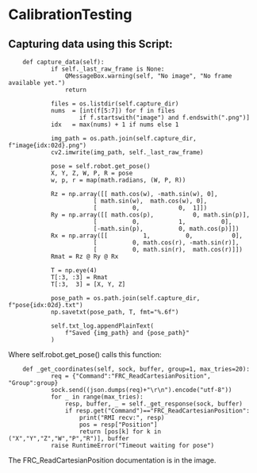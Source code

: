 # CalibrationTesting

## Capturing data using this Script:


        def capture_data(self):
                if self._last_raw_frame is None:
                    QMessageBox.warning(self, "No image", "No frame available yet.")
                    return
        
                files = os.listdir(self.capture_dir)
                nums  = [int(f[5:7]) for f in files
                        if f.startswith("image") and f.endswith(".png")]
                idx   = max(nums) + 1 if nums else 1
        
                img_path = os.path.join(self.capture_dir, f"image{idx:02d}.png")
                cv2.imwrite(img_path, self._last_raw_frame)
        
                pose = self.robot.get_pose()  
                X, Y, Z, W, P, R = pose
                w, p, r = map(math.radians, (W, P, R))
        
                Rz = np.array([[ math.cos(w), -math.sin(w), 0],
                            [ math.sin(w),  math.cos(w), 0],
                            [          0,           0,  1]])
                Ry = np.array([[ math.cos(p),           0, math.sin(p)],
                            [          0,           1,          0],
                            [-math.sin(p),          0, math.cos(p)]])
                Rx = np.array([[          1,          0,           0],
                            [          0, math.cos(r), -math.sin(r)],
                            [          0, math.sin(r),  math.cos(r)]])
                Rmat = Rz @ Ry @ Rx
        
                T = np.eye(4)
                T[:3, :3] = Rmat
                T[:3,  3] = [X, Y, Z]
        
                pose_path = os.path.join(self.capture_dir, f"pose{idx:02d}.txt")
                np.savetxt(pose_path, T, fmt="%.6f")
        
                self.txt_log.appendPlainText(
                    f"Saved {img_path} and {pose_path}"
                )

Where self.robot.get_pose() calls this function:

        def _get_coordinates(self, sock, buffer, group=1, max_tries=20):
                req = {"Command":"FRC_ReadCartesianPosition", "Group":group}
                sock.send((json.dumps(req)+"\r\n").encode("utf-8"))
                for _ in range(max_tries):
                    resp, buffer, _ = self._get_response(sock, buffer)
                    if resp.get("Command")=="FRC_ReadCartesianPosition":
                        print("RMI recv:", resp)
                        pos = resp["Position"]
                        return [pos[k] for k in ("X","Y","Z","W","P","R")], buffer
                raise RuntimeError("Timeout waiting for pose")

The FRC_ReadCartesianPosition documentation is in the image.

